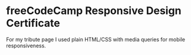 # freeCodeCamp Responsive Design Certificate

For my tribute page I used plain HTML/CSS with media queries for mobile responsiveness.
